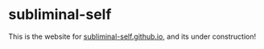# subliminal-self

This is the website for [subliminal-self.github.io](https://subliminal-self.githib.io), and its under construction!

